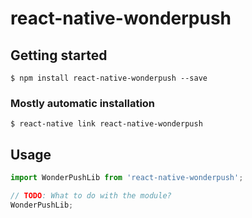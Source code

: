 # react-native-wonderpush

## Getting started

`$ npm install react-native-wonderpush --save`

### Mostly automatic installation

`$ react-native link react-native-wonderpush`

## Usage
```javascript
import WonderPushLib from 'react-native-wonderpush';

// TODO: What to do with the module?
WonderPushLib;
```
